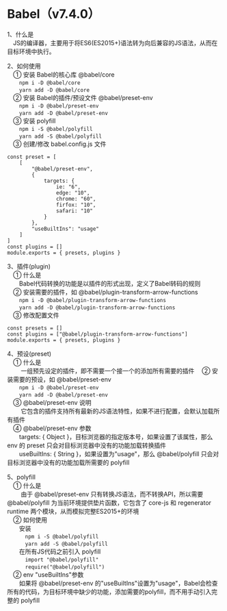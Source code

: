 # Babel（v7.4.0）
1、什么是<br>
&emsp;JS的编译器，主要用于将ES6(ES2015+)语法转为向后兼容的JS语法，从而在目标环境中执行。<br>

2、如何使用<br>
&emsp;① 安装 Babel的核心库 @babel/core<br>
&emsp;&emsp;`npm i -D @babel/core`<br>
&emsp;&emsp;`yarn add -D @babel/core`<br>
&emsp;② 安装 Babel的插件/预设文件 @babel/preset-env<br>
&emsp;&emsp;`npm i -D @babel/preset-env`<br>
&emsp;&emsp;`yarn add -D @babel/preset-env`<br>
&emsp;③ 安装 polyfill <br>
&emsp;&emsp;`npm i -S @babel/polyfill`<br>
&emsp;&emsp;`yarn add -S @babel/polyfill`<br>
&emsp;③ 创建/修改 babel.config.js 文件<br>
```
const preset = [
	[
		"@babel/preset-env",
		{
			targets: {
				ie: "6",
				edge: "10",
				chrome: "60",
				firfox: "10",
				safari: "10"
			}
		},
		"useBuiltIns": "usage"
	]
]
const plugins = []
module.exports = { presets, plugins }
````
3、插件(plugin)<br>
&emsp;① 什么是<br>
&emsp;&emsp;Babel代码转换的功能是以插件的形式出现，定义了Babel转码的规则<br>
&emsp;② 安装需要的插件，如 @babel/plugin-transform-arrow-functions<br>
&emsp;&emsp;`npm i -D @babel/plugin-transform-arrow-functions`<br>
&emsp;&emsp;`yarn add -D @babel/plugin-transform-arrow-functions`<br>
&emsp;③ 修改配置文件
```
const presets = []
const plugins = ["@babel/plugin-transform-arrow-functions"]
module.exports = { presets, plugins }
```

4、预设(preset)<br>
&emsp;① 什么是<br>
&emsp;&emsp; 一组预先设定的插件，即不需要一个接一个的添加所有需要的插件
&emsp;② 安装需要的预设，如 @babel/preset-env<br>
&emsp;&emsp;`npm i -D @babel/preset-env`<br>
&emsp;&emsp;`yarn add -D @babel/preset-env`<br>
&emsp;③ @babel/preset-env 说明<br>
&emsp;&emsp; 它包含的插件支持所有最新的JS语法特性，如果不进行配置，会默认加载所有插件<br>
&emsp;④ @babel/preset-env 参数<br>
&emsp;&emsp;targets: { Object }，目标浏览器的指定版本号，如果设置了该属性，那么 env 的 preset 只会对目标浏览器中没有的功能加载转换插件<br>
&emsp;&emsp;useBuiltIns: { String }，如果设置为"usage"，那么 @babel/polyfill 只会对目标浏览器中没有的功能加载所需要的 polyfill<br>

5、polyfill<br>
&emsp;① 什么是<br>
&emsp;&emsp; 由于 @babel/preset-env 只有转换JS语法，而不转换API，所以需要 @babel/polyfill 为当前环境提供垫片函数，它包含了 core-js 和 regenerator runtime 两个模块，从而模拟完整ES2015+的环境<br>
&emsp;② 如何使用<br>
&emsp;&emsp;安装<br>
&emsp;&emsp;&emsp;`npm i -S @babel/polyfill`<br>
&emsp;&emsp;&emsp;`yarn add -S @babel/polyfill`<br>
&emsp;&emsp;在所有JS代码之前引入 polyfill<br>
&emsp;&emsp;&emsp;`import "@babel/polyfill"`<br>
&emsp;&emsp;&emsp;`require("@babel/polyfill")`<br>
&emsp;② env "useBuiltIns"参数<br>
&emsp;&emsp;如果将 @babel/preset-env 的"useBuiltIns"设置为"usage"，Babel会检查所有的代码，为目标环境中缺少的功能，添加需要的polyfill，而不用手动引入完整的 polyfill<br>















